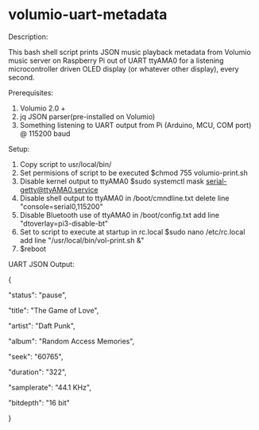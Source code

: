 # volumio-uart-metadata

Description:

This bash shell script prints JSON music playback metadata from Volumio music server on Raspberry Pi 
out of UART ttyAMA0 for a listening microcontroller driven OLED display (or whatever other display), every second.

Prerequisites:
1. Volumio 2.0 +
2. jq JSON parser(pre-installed on Volumio)
3. Something listening to UART output from Pi (Arduino, MCU, COM port) @ 115200 baud

Setup:
1. Copy script to usr/local/bin/
2. Set permisions of script to be executed
   $chmod 755 volumio-print.sh
3. Disable kernel output to ttyAMA0
   $sudo systemctl mask serial-getty@ttyAMA0.service
4. Disable shell output to ttyAMA0 in /boot/cmndline.txt
   delete line "console=serial0,115200"
5. Disable Bluetooth use of ttyAMA0 in /boot/config.txt
   add line "dtoverlay=pi3-disable-bt"
6. Set to script to execute at startup in rc.local
   $sudo nano /etc/rc.local
   add line "/usr/local/bin/vol-print.sh &"
7. $reboot
   
  UART JSON Output:
  
  {
  
  "status": "pause",
  
  "title": "The Game of Love",
  
  "artist": "Daft Punk",
  
  "album": "Random Access Memories",
  
  "seek": "60765",
  
  "duration": "322",
  
  "samplerate": "44.1 KHz",
  
  "bitdepth": "16 bit"
  
}
